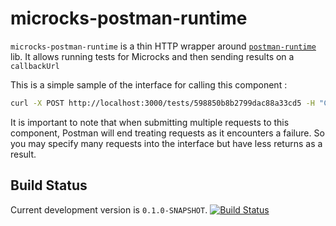 microcks-postman-runtime
========================

`microcks-postman-runtime` is a thin HTTP wrapper around [`postman-runtime`](https://github.com/postmanlabs/postman-runtime/) lib. It allows running tests for Microcks and then sending results on a `callbackUrl`

This is a simple sample of the interface for calling this component :

```sh
curl -X POST http://localhost:3000/tests/598850b8b2799dac88a33cd5 -H "Content-Type: application/json" -d '{"operation": "GET /order/:id", "callbackUrl": "http://localhost:9090/api/tests/598850b8b2799dac88a33cd5/testCaseResult", "testScript": { "listen": "test", "script": { "type": "text/javascript", "exec": [ "var jsonData = JSON.parse(responseBody);", "var expectedId = globals[\"id\"]", "tests[\"Check id value\"] = jsonData.id === expectedId;", "tests[\"Check id value again\"] = jsonData.id === expectedId;" ] } }, "requests": [ { "endpointUrl": "http://localhost:8080/rest/Test%20API/0.0.1/order/123456", "name": "get-123456", "method": "GET", "queryParams": [{"key": "id", "value": "123456"}] } ] }'
```
It is important to note that when submitting multiple requests to this component, Postman will end treating requests as it encounters a failure. So you may specify many requests into the interface but have less returns as a result.

## Build Status

Current development version is `0.1.0-SNAPSHOT`. [![Build Status](https://travis-ci.org/microcks/microcks-postman-runtime.png?branch=master)](https://travis-ci.org/microcks/microcks-postman-runtime)
